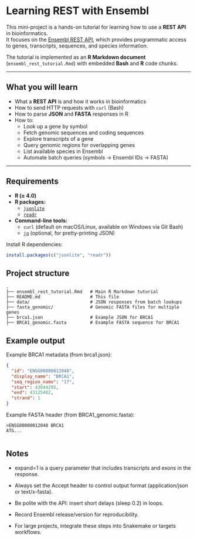 # Learning REST with Ensembl

This mini-project is a hands-on tutorial for learning how to use a **REST API** in bioinformatics.  
It focuses on the [Ensembl REST API](https://rest.ensembl.org/), which provides programmatic access to genes, transcripts, sequences, and species information.

The tutorial is implemented as an **R Markdown document** (`ensembl_rest_tutorial.Rmd`) with embedded **Bash** and **R** code chunks.

---

## What you will learn

- What a **REST API** is and how it works in bioinformatics
- How to send HTTP requests with `curl` (Bash)
- How to parse **JSON** and **FASTA** responses in R
- How to:
  - Look up a gene by symbol
  - Fetch genomic sequences and coding sequences
  - Explore transcripts of a gene
  - Query genomic regions for overlapping genes
  - List available species in Ensembl
  - Automate batch queries (symbols → Ensembl IDs → FASTA)

---

## Requirements

- **R (≥ 4.0)**
- **R packages:**
  - [`jsonlite`](https://cran.r-project.org/package=jsonlite)
  - [`readr`](https://cran.r-project.org/package=readr)
- **Command-line tools:**
  - `curl` (default on macOS/Linux, available on Windows via Git Bash)
  - [`jq`](https://stedolan.github.io/jq/) (optional, for pretty-printing JSON)

Install R dependencies:

```r
install.packages(c("jsonlite", "readr"))
```

## Project structure

```
.
├── ensembl_rest_tutorial.Rmd   # Main R Markdown tutorial
├── README.md                   # This file
├── data/                       # JSON responses from batch lookups
├── fasta_genomic/              # Genomic FASTA files for multiple genes
├── brca1.json                  # Example JSON for BRCA1
├── BRCA1_genomic.fasta         # Example FASTA sequence for BRCA1

```

## Example output

Example BRCA1 metadata (from brca1.json):

```json
{
  "id": "ENSG00000012048",
  "display_name": "BRCA1",
  "seq_region_name": "17",
  "start": 43044295,
  "end": 43125482,
  "strand": 1
}


```

Example FASTA header (from BRCA1_genomic.fasta):

```{shell}
>ENSG00000012048 BRCA1
ATG...


```

## Notes


- expand=1 is a query parameter that includes transcripts and exons in the response.

- Always set the Accept header to control output format (application/json or text/x-fasta).

- Be polite with the API: insert short delays (sleep 0.2) in loops.

- Record Ensembl release/version for reproducibility.

- For large projects, integrate these steps into Snakemake or targets workflows.



